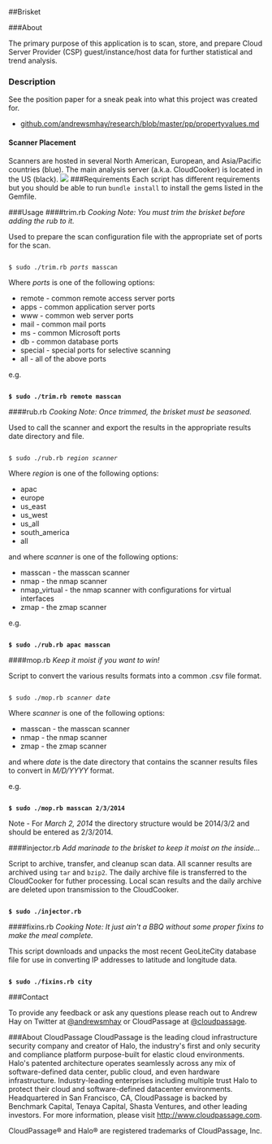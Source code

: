 ##Brisket

###About

The primary purpose of this application is to scan, store, and prepare Cloud Server Provider (CSP) guest/instance/host data for further statistical and trend analysis.
### Description
See the position paper for a sneak peak into what this project was created for.
- <a href="github.com/andrewsmhay/research/blob/master/pp/propertyvalues.md">github.com/andrewsmhay/research/blob/master/pp/propertyvalues.md</a>

#### Scanner Placement
Scanners are hosted in several North American, European, and Asia/Pacific countries (blue). The main analysis server (a.k.a. CloudCooker) is located in the US (black).
<img src="https://raw.github.com/andrewsmhay/brisket/master/misc/sensor.png">
###Requirements
Each script has different requirements but you should be able to run <code>bundle install</code> to install the gems listed in the Gemfile.

###Usage
####trim.rb
<i>Cooking Note: You must trim the brisket before adding the rub to it.</i>

Used to prepare the scan configuration file with the appropriate set of ports for the scan.

<pre><code>
$ sudo ./trim.rb <i>ports</i> masscan
</code></pre>

Where <i>ports</i> is one of the following options:
* remote - common remote access server ports
* apps - common application server ports
* www - common web server ports
* mail - common mail ports
* ms - common Microsoft ports
* db - common database ports
* special - special ports for selective scanning
* all - all of the above ports

e.g.
<pre><code>
<b>$ sudo ./trim.rb remote masscan</b>
</code></pre>

####rub.rb
<i>Cooking Note: Once trimmed, the brisket must be seasoned.</i>

Used to call the scanner and export the results in the appropriate results date directory and file.

<pre><code>
$ sudo ./rub.rb <i>region</i> <i>scanner</i>
</code></pre>

Where <i>region</i> is one of the following options:
* apac
* europe
* us_east
* us_west
* us_all
* south_america
* all

and where <i>scanner</i> is one of the following options:
* masscan - the masscan scanner
* nmap - the nmap scanner
* nmap_virtual - the nmap scanner with configurations for virtual interfaces
* zmap - the zmap scanner

e.g.
<pre><code>
<b>$ sudo ./rub.rb apac masscan</b>
</code></pre>

####mop.rb
<i>Keep it moist if you want to win!</i>

Script to convert the various results formats into a common .csv file format.

<pre><code>
$ sudo ./mop.rb <i>scanner</i> <i>date</i>
</code></pre>

Where <i>scanner</i> is one of the following options:
* masscan - the masscan scanner
* nmap - the nmap scanner
* zmap - the zmap scanner

and where <i>date</i> is the date directory that contains the scanner results files to convert in <i>M/D/YYYY</i> format.

e.g.
<pre><code>
<b>$ sudo ./mop.rb masscan 2/3/2014</b>
</code></pre>

Note - For <i>March 2, 2014</i> the directory structure would be 2014/3/2 and should be entered as 2/3/2014.

####injector.rb
<i>Add marinade to the brisket to keep it moist on the inside...</i>

Script to archive, transfer, and cleanup scan data. All scanner results are archived using <code>tar</code> and <code>bzip2</code>. The daily archive file is transferred to the CloudCooker for futher processing. Local scan results and the daily archive are deleted upon transmission to the CloudCooker.

<pre><code>
<b>$ sudo ./injector.rb</b>
</code></pre>

####fixins.rb
<i>Cooking Note: It just ain't a BBQ without some proper fixins to make the meal complete.</i>

This script downloads and unpacks the most recent GeoLiteCity database file for use in converting IP addresses to latitude and longitude data.
<pre><code>
<b>$ sudo ./fixins.rb city</b>
</code></pre>
###Contact

To provide any feedback or ask any questions please reach out to Andrew Hay on Twitter at <a href="http://twitter.com/andrewsmhay" target="new">@andrewsmhay</a> or CloudPassage at <a href="http://twitter.com/cloudpassage" target="new">@cloudpassage</a>.

###About CloudPassage
CloudPassage is the leading cloud infrastructure security company and creator of Halo, the industry's first and only security and compliance platform purpose-built for elastic cloud environments. Halo's patented architecture operates seamlessly across any mix of software-defined data center, public cloud, and even hardware infrastructure. Industry-leading enterprises including multiple trust Halo to protect their cloud and software-defined datacenter environments. Headquartered in San Francisco, CA, CloudPassage is backed by Benchmark Capital, Tenaya Capital, Shasta Ventures, and other leading investors. For more information, please visit <a href="http://www.cloudpassage.com" target="new">http://www.cloudpassage.com</a>.

CloudPassage® and Halo® are registered trademarks of CloudPassage, Inc.